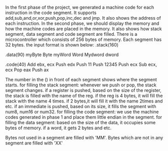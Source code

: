 In the first phase of the project, we generated a machine code for each instruction in the code segment. It supports add,sub,and,or,xor,push,pop,inc,dec and jmp. It also shows the address of each instruction.
In the second phase, we should display the memory and how the machine codes are placed in the memory. It also shows how stack segment, data segment and code segment are filled. 
There is a microcontroller which consists of 256 bytes of memory. Each segment has 32 bytes. the input format is shown below: 
.stack(160)

.data(90)
myByte Byte
myWord Word
Mydword dword

.code(40)
Add ebx, ecx
Push edx
Push 11
Push 12345
Push ecx
Sub ecx, ecx
Pop eax
Push ax

The number in the () in front of each segment shows where the segment starts. 
for filling the stack segment: whenever we push or pop, the stack segment changes. if a register is pushed, based on the size of the register, the stack is filled with the name of the reg. if the reg is 4 bytes, it will fill the stack with the name 4 times. if 2 bytes,it will fill it with the name 2times and etc.
                              if an immediate is pushed, based on its size, it fills the segment with num8, num16 or num32.
for filling the code segment: we use the machine codes generated in phase 1 and place them little endian in the segment.
for filling the data segment: based on the size of the data, it occupies some bytes of memory. if a word, it gets 2 bytes and etc.

Bytes not used in a segment are filled with 'MM'.
Bytes which are not in any segment are filled with 'XX'


